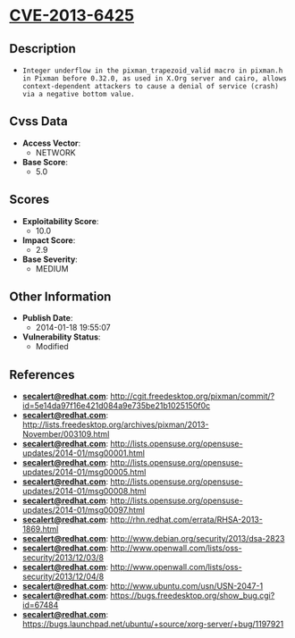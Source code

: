 
# [CVE-2013-6425](http://cgit.freedesktop.org/pixman/commit/?id=5e14da97f16e421d084a9e735be21b1025150f0c)

## Description

- `Integer underflow in the pixman_trapezoid_valid macro in pixman.h in Pixman before 0.32.0, as used in X.Org server and cairo, allows context-dependent attackers to cause a denial of service (crash) via a negative bottom value.`

## Cvss Data

- **Access Vector**:
  - NETWORK
- **Base Score**:
  - 5.0

## Scores

- **Exploitability Score**:
  - 10.0
- **Impact Score**:
  - 2.9
- **Base Severity**:
  - MEDIUM

## Other Information

- **Publish Date**:
  - 2014-01-18 19:55:07
- **Vulnerability Status**:
  - Modified

## References

- **secalert@redhat.com**: http://cgit.freedesktop.org/pixman/commit/?id=5e14da97f16e421d084a9e735be21b1025150f0c
- **secalert@redhat.com**: http://lists.freedesktop.org/archives/pixman/2013-November/003109.html
- **secalert@redhat.com**: http://lists.opensuse.org/opensuse-updates/2014-01/msg00001.html
- **secalert@redhat.com**: http://lists.opensuse.org/opensuse-updates/2014-01/msg00005.html
- **secalert@redhat.com**: http://lists.opensuse.org/opensuse-updates/2014-01/msg00008.html
- **secalert@redhat.com**: http://lists.opensuse.org/opensuse-updates/2014-01/msg00097.html
- **secalert@redhat.com**: http://rhn.redhat.com/errata/RHSA-2013-1869.html
- **secalert@redhat.com**: http://www.debian.org/security/2013/dsa-2823
- **secalert@redhat.com**: http://www.openwall.com/lists/oss-security/2013/12/03/8
- **secalert@redhat.com**: http://www.openwall.com/lists/oss-security/2013/12/04/8
- **secalert@redhat.com**: http://www.ubuntu.com/usn/USN-2047-1
- **secalert@redhat.com**: https://bugs.freedesktop.org/show_bug.cgi?id=67484
- **secalert@redhat.com**: https://bugs.launchpad.net/ubuntu/+source/xorg-server/+bug/1197921

